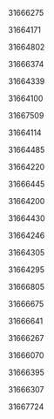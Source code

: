 31666275

31664171

31664802

31666374

31664339

31664100

31667509

31664114

31664485

31664220

31666445

31664200

31664430

31664246

31664305

31664295

31666805

31666675

31666641

31666267

31666070

31666395

31666307

31667724

